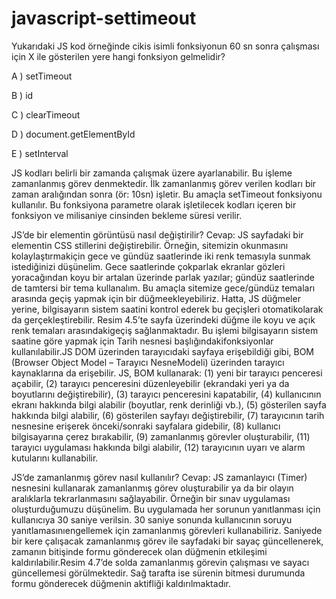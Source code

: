 # javascript-settimeout
Yukarıdaki JS kod örneğinde cikis isimli fonksiyonun 60 sn sonra çalışması için X ile gösterilen yere hangi fonksiyon gelmelidir? 

A ) setTimeout 

B ) id 

C ) clearTimeout 

D ) document.getElementById 

E ) setInterval 

JS kodları belirli bir zamanda çalışmak üzere ayarlanabilir. 
Bu işleme zamanlanmış görev denmektedir. 
İlk zamanlanmış görev verilen kodları bir zaman aralığından sonra (ör: 10sn) işletir. 
Bu amaçla setTimeout fonksiyonu kullanılır. 
Bu fonksiyona parametre olarak işletilecek kodları içeren bir fonksiyon ve milisaniye cinsinden bekleme süresi verilir. 



JS’de bir elementin görüntüsü nasıl değiştirilir? Cevap: JS sayfadaki bir elementin CSS stillerini değiştirebilir. Örneğin, sitemizin okunmasını kolaylaştırmakiçin gece ve gündüz saatlerinde iki renk temasıyla sunmak istediğinizi düşünelim. Gece saatlerinde çokparlak ekranlar gözleri yoracağından koyu bir artalan üzerinde parlak yazılar; gündüz saatlerinde de tamtersi bir tema kullanalım. Bu amaçla sitemize gece/gündüz temaları arasında geçiş yapmak için bir düğmeekleyebiliriz. Hatta, JS düğmeler yerine, bilgisayarın sistem saatini kontrol ederek bu geçişleri otomatikolarak da gerçekleştirebilir. Resim 4.5’te sayfa üzerindeki düğme ile koyu ve açık renk temaları arasındakigeçiş sağlanmaktadır. Bu işlemi bilgisayarın sistem saatine göre yapmak için Tarih nesnesi başlığındakifonksiyonlar kullanılabilir.JS DOM üzerinden tarayıcıdaki sayfaya erişebildiği gibi, BOM (Browser Object Model – Tarayıcı NesneModeli) üzerinden tarayıcı kaynaklarına da erişebilir. JS, BOM kullanarak: (1) yeni bir tarayıcı penceresi açabilir, (2) tarayıcı penceresini düzenleyebilir (ekrandaki yeri ya da boyutlarını değiştirebilir), (3) tarayıcı penceresini kapatabilir, (4) kullanıcının ekranı hakkında bilgi alabilir (boyutlar, renk derinliği vb.), (5) gösterilen sayfa hakkında bilgi alabilir, (6) gösterilen sayfayı değiştirebilir, (7) tarayıcının tarih nesnesine erişerek önceki/sonraki sayfalara gidebilir, (8) kullanıcı bilgisayarına çerez bırakabilir, (9) zamanlanmış görevler oluşturabilir, (11) tarayıcı uygulaması hakkında bilgi alabilir, (12) tarayıcının uyarı ve alarm kutularını kullanabilir.  


JS’de zamanlanmış görev nasıl kullanılır? Cevap: JS zamanlayıcı (Timer) nesnesini kullanarak zamanlanmış görev oluşturabilir ya da bir olayın aralıklarla tekrarlanmasını sağlayabilir. Örneğin bir sınav uygulaması oluşturduğumuzu düşünelim. Bu uygulamada her sorunun yanıtlanması için kullanıcıya 30 saniye verilsin. 30 saniye sonunda kullanıcının soruyu yanıtlamasınıengellemek için zamanlanmış görevleri kullanabiliriz. Saniyede bir kere çalışacak zamanlanmış görev ile sayfadaki bir sayaç güncellenerek, zamanın bitişinde formu gönderecek olan düğmenin etkileşimi kaldırılabilir.Resim 4.7’de solda zamanlanmış görevin çalışması ve sayacı güncellemesi görülmektedir. Sağ tarafta ise sürenin bitmesi durumunda formu gönderecek düğmenin aktifliği kaldırılmaktadır.
